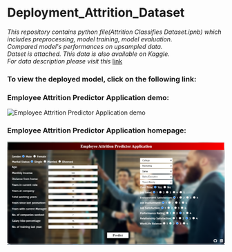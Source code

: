 # Deployment_Attrition_Dataset
*This repository contains python file(Attrition Classifies Dataset.ipnb) which includes preprocessing, model training, model evaluation.*  
*Compared model's performances on upsampled data.*  
*Datset is attached. This data is also available on Kaggle.   
For data description please visit this* [link](https://www.kaggle.com/pavansubhasht/ibm-hr-analytics-attrition-dataset)

### To view the deployed model, click on the following link:    

### Employee Attrition Predictor Application demo:
![Employee Attrition Predictor Application demo](readme_resources/demo.gif)
### Employee Attrition Predictor Application homepage:
![Employee Attrition Predictor Application demo](readme_resources/homepage.png)
